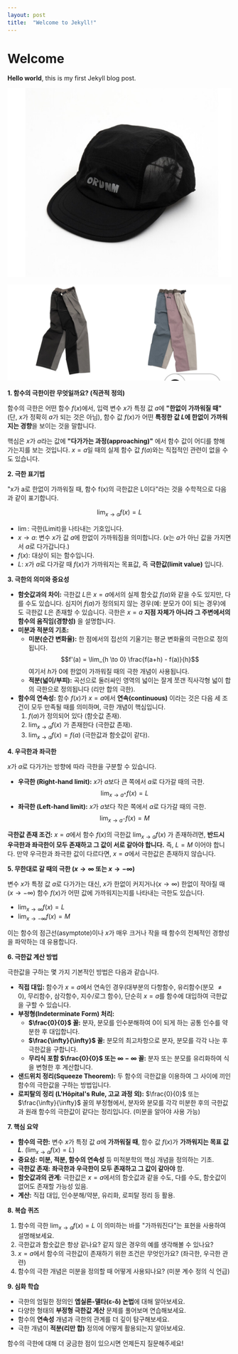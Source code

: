 ```yaml
---
layout: post
title:  "Welcome to Jekyll!"
---
```


# Welcome

**Hello world**, this is my first Jekyll blog post.

![picture 1](../images/32194a07ab2bbc35a02d2ae313dc98a95ae9a589d45843071ee323b8f8b286f8.jpeg)

![picture 4](../images/4dab816a7a36576f5f7e8bdb83449234551c34760b05af9cdb4fa023deb04a29.jpeg)  

**1. 함수의 극한이란 무엇일까요? (직관적 정의)**

함수의 극한은 어떤 함수 $f(x)$에서, 입력 변수 $x$가 특정 값 $a$에 **"한없이 가까워질 때"** (단, $x$가 정확히 $a$가 되는 것은 아님), 함수 값 $f(x)$가 어떤 **특정한 값 $L$에 한없이 가까워지는 경향**을 보이는 것을 말합니다.

핵심은 $x$가 $a$라는 값에 **"다가가는 과정(approaching)"** 에서 함수 값이 어디를 향해 가는지를 보는 것입니다. $x=a$일 때의 실제 함수 값 $f(a)$와는 직접적인 관련이 없을 수도 있습니다.

**2. 극한 표기법**

"x가 a로 한없이 가까워질 때, 함수 f(x)의 극한값은 L이다"라는 것을 수학적으로 다음과 같이 표기합니다.

$$\lim_{x \to a} f(x) = L$$

* $\lim$: 극한(Limit)을 나타내는 기호입니다.
* $x \to a$: 변수 $x$가 값 $a$에 한없이 가까워짐을 의미합니다. ($x$는 $a$가 아닌 값을 가지면서 $a$로 다가갑니다.)
* $f(x)$: 대상이 되는 함수입니다.
* $L$: $x$가 $a$로 다가갈 때 $f(x)$가 가까워지는 목표값, 즉 **극한값(limit value)** 입니다.

**3. 극한의 의미와 중요성**

* **함숫값과의 차이:** 극한값 $L$은 $x=a$에서의 실제 함숫값 $f(a)$와 같을 수도 있지만, 다를 수도 있습니다. 심지어 $f(a)$가 정의되지 않는 경우(예: 분모가 0이 되는 경우)에도 극한값 $L$은 존재할 수 있습니다. 극한은 $x=a$ **지점 자체가 아니라 그 주변에서의 함수의 움직임(경향성)** 을 설명합니다.
* **미분과 적분의 기초:**
    * **미분(순간 변화율):** 한 점에서의 접선의 기울기는 평균 변화율의 극한으로 정의됩니다.
      $$f'(a) = \lim_{h \to 0} \frac{f(a+h) - f(a)}{h}$$
      여기서 $h$가 0에 한없이 가까워질 때의 극한 개념이 사용됩니다.
    * **적분(넓이/부피):** 곡선으로 둘러싸인 영역의 넓이는 잘게 쪼갠 직사각형 넓이 합의 극한으로 정의됩니다 (리만 합의 극한).
* **함수의 연속성:** 함수 $f(x)$가 $x=a$에서 **연속(continuous)** 이라는 것은 다음 세 조건이 모두 만족될 때를 의미하며, 극한 개념이 핵심입니다.
    1.  $f(a)$가 정의되어 있다 (함숫값 존재).
    2.  $\lim_{x \to a} f(x)$ 가 존재한다 (극한값 존재).
    3.  $\lim_{x \to a} f(x) = f(a)$ (극한값과 함숫값이 같다).

**4. 우극한과 좌극한**

$x$가 $a$로 다가가는 방향에 따라 극한을 구분할 수 있습니다.

* **우극한 (Right-hand limit):** $x$가 $a$보다 큰 쪽에서 $a$로 다가갈 때의 극한.
    $$\lim_{x \to a^+} f(x) = L$$
* **좌극한 (Left-hand limit):** $x$가 $a$보다 작은 쪽에서 $a$로 다가갈 때의 극한.
    $$\lim_{x \to a^-} f(x) = M$$

**극한값 존재 조건:** $x=a$에서 함수 $f(x)$의 극한값 $\lim_{x \to a} f(x)$ 가 존재하려면, **반드시 우극한과 좌극한이 모두 존재하고 그 값이 서로 같아야 합니다.** 즉, $L = M$ 이어야 합니다. 만약 우극한과 좌극한 값이 다르다면, $x=a$에서 극한값은 존재하지 않습니다.

**5. 무한대로 갈 때의 극한 ($x \to \infty$ 또는 $x \to -\infty$)**

변수 $x$가 특정 값 $a$로 다가가는 대신, $x$가 한없이 커지거나($x \to \infty$) 한없이 작아질 때($x \to -\infty$) 함수 $f(x)$가 어떤 값에 가까워지는지를 나타내는 극한도 있습니다.

* $\lim_{x \to \infty} f(x) = L$
* $\lim_{x \to -\infty} f(x) = M$

이는 함수의 점근선(asymptote)이나 $x$가 매우 크거나 작을 때 함수의 전체적인 경향성을 파악하는 데 유용합니다.

**6. 극한값 계산 방법**

극한값을 구하는 몇 가지 기본적인 방법은 다음과 같습니다.

* **직접 대입:** 함수가 $x=a$에서 연속인 경우(대부분의 다항함수, 유리함수(분모 $\neq 0$), 무리함수, 삼각함수, 지수/로그 함수), 단순히 $x=a$를 함수에 대입하여 극한값을 구할 수 있습니다.
* **부정형(Indeterminate Form) 처리:**
    * **$\frac{0}{0}$ 꼴:** 분자, 분모를 인수분해하여 0이 되게 하는 공통 인수를 약분한 후 대입합니다.
    * **$\frac{\infty}{\infty}$ 꼴:** 분모의 최고차항으로 분자, 분모를 각각 나눈 후 극한값을 구합니다.
    * **무리식 포함 $\frac{0}{0}$ 또는 $\infty - \infty$ 꼴:** 분자 또는 분모를 유리화하여 식을 변형한 후 계산합니다.
* **샌드위치 정리(Squeeze Theorem):** 두 함수의 극한값을 이용하여 그 사이에 끼인 함수의 극한값을 구하는 방법입니다.
* **로피탈의 정리 (L'Hôpital's Rule, 고교 과정 외):** $\frac{0}{0}$ 또는 $\frac{\infty}{\infty}$ 꼴의 부정형에서, 분자와 분모를 각각 미분한 후의 극한값과 원래 함수의 극한값이 같다는 정리입니다. (미분을 알아야 사용 가능)

**7. 핵심 요약**

* **함수의 극한:** 변수 $x$가 특정 값 $a$에 **가까워질 때**, 함수 값 $f(x)$가 **가까워지는 목표 값 $L$**. ($\lim_{x \to a} f(x) = L$)
* **중요성:** **미분, 적분, 함수의 연속성** 등 미적분학의 핵심 개념을 정의하는 기초.
* **극한값 존재:** **좌극한과 우극한이 모두 존재하고 그 값이 같아야** 함.
* **함숫값과의 관계:** 극한값은 $x=a$에서의 함숫값과 같을 수도, 다를 수도, 함숫값이 없어도 존재할 가능성 있음.
* **계산:** 직접 대입, 인수분해/약분, 유리화, 로피탈 정리 등 활용.

**8. 복습 퀴즈**

1.  함수의 극한 $\lim_{x \to a} f(x) = L$ 이 의미하는 바를 "가까워진다"는 표현을 사용하여 설명해보세요.
2.  극한값과 함숫값은 항상 같나요? 같지 않은 경우의 예를 생각해볼 수 있나요?
3.  $x=a$에서 함수의 극한값이 존재하기 위한 조건은 무엇인가요? (좌극한, 우극한 관련)
4.  함수의 극한 개념은 미분을 정의할 때 어떻게 사용되나요? (미분 계수 정의 식 언급)

**9. 심화 학습**

* 극한의 엄밀한 정의인 **엡실론-델타(ε-δ) 논법**에 대해 알아보세요.
* 다양한 형태의 **부정형 극한값 계산** 문제를 풀어보며 연습해보세요.
* 함수의 **연속성** 개념과 극한의 관계를 더 깊이 탐구해보세요.
* 극한 개념이 **적분(리만 합)** 정의에 어떻게 활용되는지 알아보세요.

함수의 극한에 대해 더 궁금한 점이 있으시면 언제든지 질문해주세요!